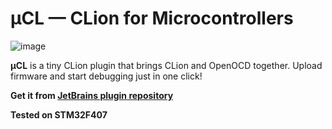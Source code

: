 μCL — CLion for Microcontrollers
================================

![image](https://user-images.githubusercontent.com/1329592/29126009-e943f5a6-7d25-11e7-824a-89821f566638.png)

**μCL** is a tiny CLion plugin that brings CLion and OpenOCD together. Upload firmware and start debugging just in one click!

**Get it from [JetBrains plugin repository](https://plugins.jetbrains.com/plugin/9915--cl)**

**Tested on STM32F407**